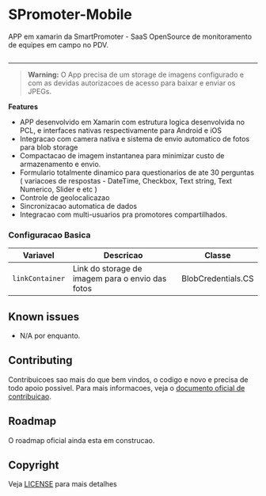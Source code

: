# SPromoter-Mobile
APP em xamarin da SmartPromoter - SaaS OpenSource de monitoramento de equipes em campo no PDV.

<a href="http://www.smartpromoter.trade/" title="Visite o website da SmartPromoter">
  <img src="http://www.smartpromoter.trade/wp-content/uploads/2014/11/SP-tablet-Mockup-1.png" alt="">
</a>

<hr/>


> **Warning:** O App precisa de um storage de imagens configurado e com as devidas autorizacoes de acesso para baixar e enviar os JPEGs.

**Features**
- APP desenvolvido em Xamarin com estrutura logica desenvolvida no PCL, e interfaces nativas respectivamente para Android e iOS
- Integracao com camera nativa e sistema de envio automatico de fotos para blob storage
- Compactacao de imagem instantanea para minimizar custo de armazenamento e envio.
- Formulario totalmente dinamico para questionarios de ate 30 perguntas ( variacoes de respostas - DateTime, Checkbox, Text string, Text Numerico, Slider e etc )
- Controle de geolocalicazao
- Sincronizacao automatica de dados
- Integracao com multi-usuarios pra promotores compartilhados. 


### Configuracao Basica

| Variavel              | Descricao                                                  |           Classe          |
| --------------------- | ---------------------------------------------------------- | ------------------------- |
| `linkContainer`       | Link do storage de imagem para o envio das fotos           | BlobCredentials.CS        |



## Known issues

- N/A por enquanto.

## Contributing

Contribuicoes sao mais do que bem vindos, o codigo e novo e precisa de todo apoio possivel.
Para mais informacoes, veja o [documento oficial de contribuicao](https://github.com/SmartPromoter/SPromoter-Mobile/blob/master/LICENSE).

## Roadmap

O roadmap oficial ainda esta em construcao.

## Copyright

Veja [LICENSE](https://github.com/SmartPromoter/SPromoter-Mobile/blob/master/LICENSE) para mais detalhes


